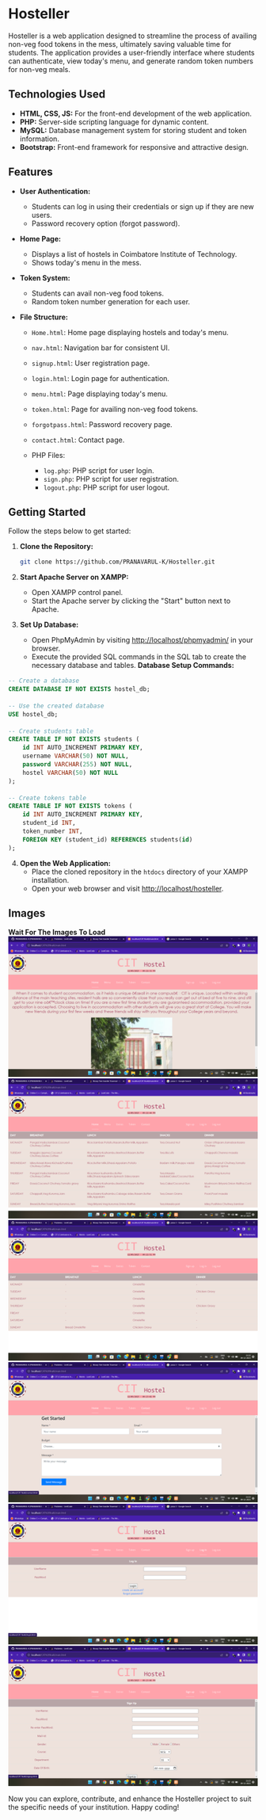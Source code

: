 # Hosteller

Hosteller is a web application designed to streamline the process of availing non-veg food tokens in the mess, ultimately saving valuable time for students. The application provides a user-friendly interface where students can authenticate, view today's menu, and generate random token numbers for non-veg meals.

## Technologies Used

- **HTML, CSS, JS:** For the front-end development of the web application.
- **PHP:** Server-side scripting language for dynamic content.
- **MySQL:** Database management system for storing student and token information.
- **Bootstrap:** Front-end framework for responsive and attractive design.

## Features

- **User Authentication:**
  - Students can log in using their credentials or sign up if they are new users.
  - Password recovery option (forgot password).

- **Home Page:**
  - Displays a list of hostels in Coimbatore Institute of Technology.
  - Shows today's menu in the mess.

- **Token System:**
  - Students can avail non-veg food tokens.
  - Random token number generation for each user.

- **File Structure:**
  - `Home.html`: Home page displaying hostels and today's menu.
  - `nav.html`: Navigation bar for consistent UI.
  - `signup.html`: User registration page.
  - `login.html`: Login page for authentication.
  - `menu.html`: Page displaying today's menu.
  - `token.html`: Page for availing non-veg food tokens.
  - `forgotpass.html`: Password recovery page.
  - `contact.html`: Contact page.

  - PHP Files:
    - `log.php`: PHP script for user login.
    - `sign.php`: PHP script for user registration.
    - `logout.php`: PHP script for user logout.

## Getting Started

Follow the steps below to get started:

1. **Clone the Repository:**
   ```bash
   git clone https://github.com/PRANAVARUL-K/Hosteller.git
   ```

2. **Start Apache Server on XAMPP:**
   - Open XAMPP control panel.
   - Start the Apache server by clicking the "Start" button next to Apache.

3. **Set Up Database:**
   - Open PhpMyAdmin by visiting [http://localhost/phpmyadmin/](http://localhost/phpmyadmin/) in your browser.
   - Execute the provided SQL commands in the SQL tab to create the necessary database and tables.
   **Database Setup Commands:**

  ```sql
  -- Create a database
  CREATE DATABASE IF NOT EXISTS hostel_db;

  -- Use the created database
  USE hostel_db;

  -- Create students table
  CREATE TABLE IF NOT EXISTS students (
      id INT AUTO_INCREMENT PRIMARY KEY,
      username VARCHAR(50) NOT NULL,
      password VARCHAR(255) NOT NULL,
      hostel VARCHAR(50) NOT NULL
  );

  -- Create tokens table
  CREATE TABLE IF NOT EXISTS tokens (
      id INT AUTO_INCREMENT PRIMARY KEY,
      student_id INT,
      token_number INT,
      FOREIGN KEY (student_id) REFERENCES students(id)
  );
  ```

4. **Open the Web Application:**
   - Place the cloned repository in the `htdocs` directory of your XAMPP installation.
   - Open your web browser and visit [http://localhost/hosteller](http://localhost/hosteller).

## Images
**Wait For The Images To Load**
![Home](Home.png)
![Menu](Menu.png)
![Extras](Extra.png)
![Constacts](Contact.png)
![Login](Login.png)
![Signup](Signup.png)


Now you can explore, contribute, and enhance the Hosteller project to suit the specific needs of your institution. Happy coding!
